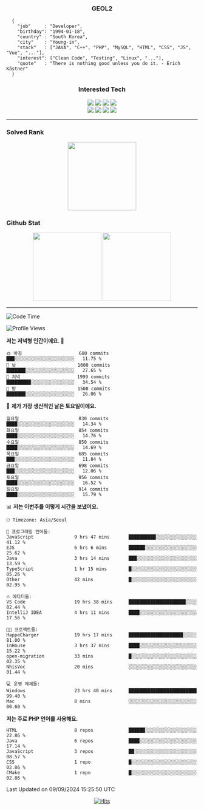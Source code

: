 <div align="center">

  ### GEOL2
</div>

```
  {
    "job"     : "Developer",
    "birthday": "1994-01-18",
    "country" : "South Korea",
    "city"    : "Young-in",
    "stack"   : ["JAVA", "C++", "PHP", "MySQL", "HTML", "CSS", "JS", "Vue", "..."],
    "interest": ["Clean Code", "Testing", "Linux", "..."], 
    "quote"   : "There is nothing good unless you do it. - Erich Kästner"
  }
  ```
  
<div align="center">
  
  ### Interested Tech
  
  <img src="https://img.shields.io/badge/CodeIgniter4-E34F26?style=flat-square&logo=codeigniter&logoColor=white">
    <img src="https://img.shields.io/badge/Laravel-F05340?style=flat-square&logo=Laravel&logoColor=white">
  <img src="https://img.shields.io/badge/SpringBoot-6DB33F?style=flat-square&logo=SpringBoot&logoColor=white">
  <img src="https://img.shields.io/badge/Express-000000?style=flat-square&logo=Express&logoColor=white">
  <br>
  <img src="https://img.shields.io/badge/Three.js-000000?style=flat-square&logo=Three.js&logoColor=white">
  <img src="https://img.shields.io/badge/JavaScript-F7DF1E?style=flat-square&logo=JavaScript&logoColor=black">
  <img src="https://img.shields.io/badge/TypeScript-007acc?style=flat-square&logo=TypeScript&logoColor=black">
  <img src="https://img.shields.io/badge/MySQL-4479A1?style=flat-square&logo=mysql&logoColor=white"><br>

</div>

------------

  ### Solved Rank
  
  <div align="center">
    <img height="180em" src="https://mazassumnida.wtf/api/v2/generate_badge?boj=geol2">
  </div>
  
  ### Github Stat 
  <div align="center">
    <img height="180em" src="https://github-readme-stats-git-masterrstaa-rickstaa.vercel.app/api?username=geol2&show_icons=true&theme=dark">
    <img height="180em" src="https://github-readme-stats-git-masterrstaa-rickstaa.vercel.app/api/top-langs/?username=geol2&show_icons=true&hide=css,scss,html&layout=compact&theme=dark&count_private=true&langs_count=8">
  </div>
  
------------

<!--START_SECTION:waka-->
![Code Time](http://img.shields.io/badge/Code%20Time-3%2C160%20hrs%2019%20mins-blue)

![Profile Views](http://img.shields.io/badge/Profile%20Views-26-blue)

**저는 저녁형 인간이에요. 🦉** 

```text
🌞 아침                     680 commits         ███░░░░░░░░░░░░░░░░░░░░░░   11.75 % 
🌆 낮　                     1600 commits        ███████░░░░░░░░░░░░░░░░░░   27.65 % 
🌃 저녁                     1999 commits        █████████░░░░░░░░░░░░░░░░   34.54 % 
🌙 밤　                     1508 commits        ███████░░░░░░░░░░░░░░░░░░   26.06 % 
```
📅 **제가 가장 생산적인 날은 토요일이에요.** 

```text
월요일                      830 commits         ████░░░░░░░░░░░░░░░░░░░░░   14.34 % 
화요일                      854 commits         ████░░░░░░░░░░░░░░░░░░░░░   14.76 % 
수요일                      850 commits         ████░░░░░░░░░░░░░░░░░░░░░   14.69 % 
목요일                      685 commits         ███░░░░░░░░░░░░░░░░░░░░░░   11.84 % 
금요일                      698 commits         ███░░░░░░░░░░░░░░░░░░░░░░   12.06 % 
토요일                      956 commits         ████░░░░░░░░░░░░░░░░░░░░░   16.52 % 
일요일                      914 commits         ████░░░░░░░░░░░░░░░░░░░░░   15.79 % 
```


📊 **저는 이번주를 이렇게 시간을 보냈어요.** 

```text
🕑︎ Timezone: Asia/Seoul

💬 프로그래밍 언어들: 
JavaScript               9 hrs 47 mins       ██████████░░░░░░░░░░░░░░░   41.12 % 
EJS                      6 hrs 6 mins        ██████░░░░░░░░░░░░░░░░░░░   25.62 % 
Java                     3 hrs 14 mins       ███░░░░░░░░░░░░░░░░░░░░░░   13.59 % 
TypeScript               1 hr 15 mins        █░░░░░░░░░░░░░░░░░░░░░░░░   05.26 % 
Other                    42 mins             █░░░░░░░░░░░░░░░░░░░░░░░░   02.95 % 

🔥 에디터들: 
VS Code                  19 hrs 38 mins      █████████████████████░░░░   82.44 % 
IntelliJ IDEA            4 hrs 11 mins       ████░░░░░░░░░░░░░░░░░░░░░   17.56 % 

🐱‍💻 프로젝트들: 
HappeCharger             19 hrs 17 mins      ████████████████████░░░░░   81.00 % 
inHouse                  3 hrs 37 mins       ████░░░░░░░░░░░░░░░░░░░░░   15.22 % 
open-migration           33 mins             █░░░░░░░░░░░░░░░░░░░░░░░░   02.35 % 
NhisVoc                  20 mins             ░░░░░░░░░░░░░░░░░░░░░░░░░   01.44 % 

💻 운영 체제들: 
Windows                  23 hrs 40 mins      █████████████████████████   99.40 % 
Mac                      8 mins              ░░░░░░░░░░░░░░░░░░░░░░░░░   00.60 % 
```

**저는 주로 PHP 언어를 사용해요.** 

```text
HTML                     8 repos             ██████░░░░░░░░░░░░░░░░░░░   22.86 % 
Java                     6 repos             ████░░░░░░░░░░░░░░░░░░░░░   17.14 % 
JavaScript               3 repos             ██░░░░░░░░░░░░░░░░░░░░░░░   08.57 % 
CSS                      1 repo              █░░░░░░░░░░░░░░░░░░░░░░░░   02.86 % 
CMake                    1 repo              █░░░░░░░░░░░░░░░░░░░░░░░░   02.86 % 
```




 Last Updated on 09/09/2024 15:25:50 UTC
<!--END_SECTION:waka-->

<div align="center">
  
  [![Hits](https://hits.seeyoufarm.com/api/count/incr/badge.svg?url=https%3A%2F%2Fgithub.com%2Fgeol2&count_bg=%2379C83D&title_bg=%23555555&icon=myspace.svg&icon_color=%23E7E7E7&title=hits&edge_flat=false)](https://hits.seeyoufarm.com)
  
</div>

<!--
**Geol2/Geol2** is a ✨ _special_ ✨ repository because its `README.md` (this file) appears on your GitHub profile.

Here are some ideas to get you started:
- 🔭 I’m currently working on ...
- 🌱 I’m currently learning ...
- 👯 I’m looking to collaborate on ...
- 🤔 I’m looking for help with ...
- 💬 Ask me about ...
- 📫 How to reach me: ...
- 😄 Pronouns: ...
- ⚡ Fun fact: ...
-->

